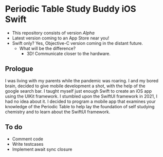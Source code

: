 # Periodic Table Study Buddy iOS Swift

- This repository consists of version *Alpha*
- Latest version coming to an App Store near you!
- Swift only? Yes, Objective-C version coming in the distant future.
	- What will be the difference?
		- 3D! Communicate closer to the hardware.

## Prologue

I was living with my parents while the pandemic was roaring. I and my bored brain, decided to give mobile development a shot, with the help of the google search bar. I taught myself just enough Swift to create an iOS app using the UIKit framework. I stumbled upon the SwiftUI framework in 2021, I had no idea about it. I decided to program a mobile app that examines your knowledge of the Periodic Table to help lay the foundation of self studying chemistry and to learn about the SwiftUI framework.

## To do

- Comment code
- Write testcases
- Implement await sync closure
